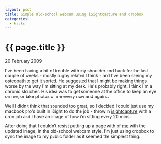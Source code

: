 ```yaml
---
layout: post
title: Simple Old-school webcam using iSightcapture and dropbox
categories: 
  - hacks
---
```

{{ page.title }}
================

<p class="date">20 February 2009</p>

I've been having a bit of trouble with my shoulder and back for the last couple of weeks - mostly rugby related I think - and I've been seeing my osteopath to get it sorted. He suggested that I might be making things worse by the way I'm sitting at my desk. He's probably right, I think I'm a chronic sloucher. His idea was to get someone at the office to keep an eye on me, or take photos of me every now and again...

Well I didn't think that sounded too great, so I decided I could just use my macbook pro's built in iSight to do the job - throw in [isightcapture](http://www.intergalactic.de/pages/iSight.html) with a cron job and I have an image of how i'm sitting every 20 mins.

After doing that I couldn't resist putting up a page with of [me](/me.html) with the updated image, in the old-school webcam style. I'm just using dropbox to sync the image to my public folder as it seemed the simplest thing.
